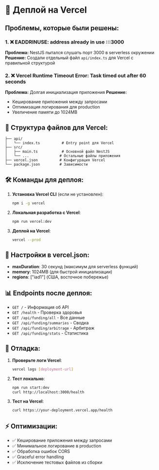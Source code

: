 # 🚀 Деплой на Vercel

## Проблемы, которые были решены:

### 1. ❌ EADDRINUSE: address already in use :::3000
**Проблема:** NestJS пытался слушать порт 3000 в serverless окружении
**Решение:** Создали отдельный файл `api/index.ts` для Vercel с правильной структурой

### 2. ❌ Vercel Runtime Timeout Error: Task timed out after 60 seconds
**Проблема:** Долгая инициализация приложения
**Решение:** 
- Кеширование приложения между запросами
- Оптимизация логирования для production
- Увеличение памяти до 1024MB

## 📁 Структура файлов для Vercel:

```
├── api/
│   └── index.ts          # Entry point для Vercel
├── src/
│   ├── main.ts           # Основной файл NestJS
│   └── ...              # Остальные файлы приложения
├── vercel.json          # Конфигурация Vercel
└── package.json         # Зависимости
```

## 🛠 Команды для деплоя:

1. **Установка Vercel CLI** (если не установлен):
   ```bash
   npm i -g vercel
   ```

2. **Локальная разработка с Vercel**:
   ```bash
   npm run vercel:dev
   ```

3. **Деплой на Vercel**:
   ```bash
   vercel --prod
   ```

## 🔧 Настройки в vercel.json:

- **maxDuration**: 30 секунд (максимум для serverless функций)
- **memory**: 1024MB (для быстрой инициализации)
- **regions**: ["iad1"] (США, восточное побережье)

## 📊 Endpoints после деплоя:

- `GET /` - Информация об API
- `GET /health` - Проверка здоровья
- `GET /api/funding/all` - Все данные
- `GET /api/funding/summaries` - Сводка
- `GET /api/funding/arbitrage` - Арбитраж
- `GET /api/funding/stats` - Статистика

## 🐛 Отладка:

1. **Проверьте логи Vercel**:
   ```bash
   vercel logs [deployment-url]
   ```

2. **Тест локально**:
   ```bash
   npm run start:dev
   curl http://localhost:3000/health
   ```

3. **Тест на Vercel**:
   ```bash
   curl https://your-deployment.vercel.app/health
   ```

## ⚡ Оптимизации:

- ✅ Кеширование приложения между запросами
- ✅ Минимальное логирование в production
- ✅ Обработка ошибок CORS
- ✅ Graceful error handling
- ✅ Исключение тестовых файлов из сборки
